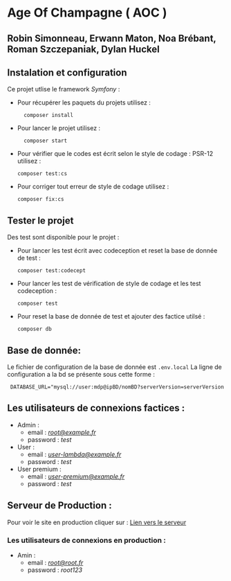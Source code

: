 # Age Of Champagne ( AOC ) 
## Robin Simonneau, Erwann Maton, Noa Brébant, Roman Szczepaniak, Dylan Huckel  

## Instalation et configuration
Ce projet utlise le framework *Symfony* :
- Pour récupérer les paquets du projets utilisez : 
  ```shell
    composer install
  ```
- Pour lancer le projet utilisez : 
  ```shell
    composer start
  ```
- Pour vérifier que le codes est écrit selon le style de codage : PSR-12 utilisez : 
  ```shell
  composer test:cs
    ```
- Pour corriger tout erreur de style de codage utilisez : 
  ```shell
  composer fix:cs
  ```

## Tester le projet
Des test sont disponible pour le projet :
- Pour lancer les test écrit avec codeception et reset la base de donnée de test : 
  ```shell
  composer test:codecept
  ```
- Pour lancer les test de vérification de style de codage et les test codeception : 
  ```shell
  composer test
    ```
- Pour reset la base de donnée de test et ajouter des factice utilsé :
   ```shell
  composer db
    ```

## Base de donnée:
Le fichier de configuration de la base de donnée est `.env.local`
La ligne de configuration a la bd se présente sous cette forme :
```shell
 DATABASE_URL="mysql://user:mdp@ipBD/nomBD?serverVersion=serverVersion
 ```

## Les utilisateurs de connexions factices :
- Admin :
    - email : *root@example.fr*
    - password : *test*
- User :
    - email : *user-lambda@example.fr*
    - password : *test*
- User premium :
    - email : *user-premium@example.fr*
    - password : *test*

## Serveur de Production :  
Pour voir le site en production cliquer sur : [Lien vers le serveur ](http://10.31.11.97)
### Les utilisateurs de connexions en production :
- Amin :
  - email : *root@root.fr*
  - password : *root123*
